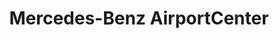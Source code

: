 ---
title: "Mercedes-Benz AirportCenter"
url: /schoenefeld/mercedes-benz-airportcenter/
shop: Autohaus
---